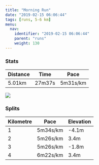 ```yaml
---
title: "Morning Run"
date: "2019-02-15 06:06:44"
tags: [runs, 5-6 km]
menu:
  nav:
    identifier: "2019-02-15 06:06:44"
    parent: "runs"
    weight: 130
---
```


### Stats

| Distance | Time | Pace |
|----------|------|------|
|5.01km|27m37s|5m31s/km|

<img src='https://maps.googleapis.com/maps/api/staticmap?maptype=roadmap&path=enc:{wjeIphyLn@aCmBwA~BlDlFzV~DnEnDf@xJhPfI|[nFfg@mAbt@bAgr@q@aKh@jBuGad@iGqWaKiPsDc@mDsEiIm]bA~Cq@|@&key=AIzaSyAfqMeaZ1CCJFGP5cWud__oZnT_Pybg-1M&size=800x800&markers=color:yellow|label:S|53.47214,-2.26457&markers=color:green|label:F|53.472120000000004,-2.26453'>

### Splits

| Kilometre | Pace | Elevation |
|------|------|-----------|
|1|5m34s/km|-4.1m|
|2|5m26s/km|3.4m|
|3|5m26s/km|-1.8m|
|4|6m22s/km|3.4m|
